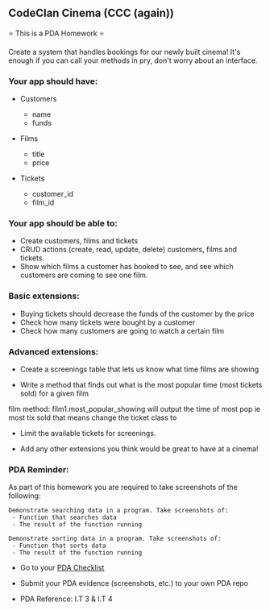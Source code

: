 ## CodeClan Cinema (CCC (again))

:star: This is a PDA Homework :star:

Create a system that handles bookings for our newly built cinema!
It's enough if you can call your methods in pry, don't worry about an interface.

### Your app should have:
  - Customers
    - name
    - funds

  - Films
    - title
    - price

  - Tickets
    - customer_id
    - film_id

### Your app should be able to:
  - Create customers, films and tickets
  - CRUD actions (create, read, update, delete) customers, films and tickets.
  - Show which films a customer has booked to see, and see which customers are coming to see one film.

### Basic extensions:
  - Buying tickets should decrease the funds of the customer by the price
  - Check how many tickets were bought by a customer
  - Check how many customers are going to watch a certain film

### Advanced extensions:
  - Create a screenings table that lets us know what time films are showing

  - Write a method that finds out what is the most popular time (most tickets sold) for a given film

  film method: film1.most_popular_showing will output the time of most pop ie most tix sold
 that means change the ticket class to

  - Limit the available tickets for screenings.
  
  - Add any other extensions you think would be great to have at a cinema!

### PDA Reminder:

As part of this homework you are required to take screenshots of the following:

```
Demonstrate searching data in a program. Take screenshots of:
 - Function that searches data
 - The result of the function running
```

```
Demonstrate sorting data in a program. Take screenshots of:
 - Function that sorts data
 - The result of the function running
```

- Go to your [PDA Checklist](https://github.com/codeclan/pda/tree/master/Evidence%20Gathering%20Portfolio)

- Submit your PDA evidence (screenshots, etc.) to your own PDA repo

- PDA Reference: I.T 3 & I.T 4
